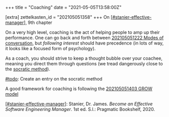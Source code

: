 +++
title = "Coaching"
date = "2021-05-05T13:58:00Z"

[extra]
zettelkasten_id = "202105051358"
+++
On [[#stanier-effective-manager](/zettelkasten/tags/stanier-effective-manager)], 9th chapter

On a very high level, coaching is the act of helping people to amp up their performance. One can go back and forth between [202105051222 Modes of conversation](/zettelkasten/202105051222-modes-of-conversation), but *following interest* should have precedence (in lots of way, it looks like a focused form of psychology).

As a coach, you should strive to keep a thought bubble over your coachee, meaning you direct them through questions (we tread dangerously close to the [socratic method](https://en.wikipedia.org/wiki/Socratic_method)).

[#todo](/zettelkasten/tags/todo): Create an entry on the socratic method

A good framework for coaching is following the [202105051403 GROW model](/zettelkasten/202105051403-grow-model)

[[#stanier-effective-manager](/zettelkasten/tags/stanier-effective-manager)]: Stanier, Dr. James. _Become an Effective Software Engineering Manager_. 1st ed. S.l.: Pragmatic Bookshelf, 2020.
